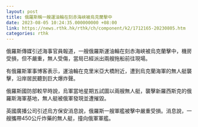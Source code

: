```yaml
---
layout: post
title: 俄羅斯稱一艘運油輪在刻赤海峽被烏克蘭擊中
date: 2023-08-05 10:24:35.000000000 +08:00
link: https://news.rthk.hk/rthk/ch/component/k2/1712165-20230805.htm
categories: rthk
---
```


俄羅斯傳媒引述海事官員報道，一艘俄羅斯運油輪在刻赤海峽被烏克蘭擊中，機房受損，但不嚴重，無人受傷，當局已經派出兩艘拖船前往現場。

有俄羅斯軍事博客表示，運油輪在克里米亞大橋附近，遭到烏克蘭海軍的無人艇襲擊，沿岸居民聽到巨大爆炸聲。

俄羅斯國防部較早時說，烏軍當地星期五試圖以兩艘無人艇，襲擊新羅西斯克的俄羅斯海軍基地，無人艇被俄軍發現並遭摧毀。

英國廣播公司引述烏方保安消息說，俄羅斯一艘軍艦被擊中嚴重受損。消息說，一艘攜帶450公斤炸藥的無人艇，撞向俄軍軍艦。
